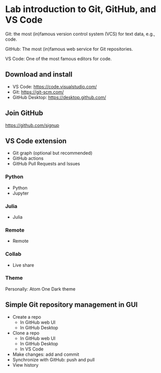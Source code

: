 # Lab introduction to Git, GitHub, and VS Code

Git: the most (in)famous version control system (VCS) for text data, e.g., code.

GitHub: The most (in)famous web service for Git repositories.

VS Code: One of the most famous editors for code.

## Download and install

- VS Code: https://code.visualstudio.com/
- Git: https://git-scm.com/
- GitHub Desktop: https://desktop.github.com/

## Join GitHub

https://github.com/signup

## VS Code extension

- Git graph (optional but recommended)
- GitHub actions
- GitHub Pull Requests and Issues

### Python

- Python
- Jupyter

### Julia

- Julia

### Remote

- Remote

### Collab

- Live share

### Theme

Personally: Atom One Dark theme

## Simple Git repository management in GUI

- Create a repo
  - In GitHub web UI
  - In GitHub Desktop
- Clone a repo
  - In GitHub web UI
  - In GitHub Desktop
  - In VS Code
- Make changes: add and commit
- Synchronize with GitHub: push and pull
- View history
